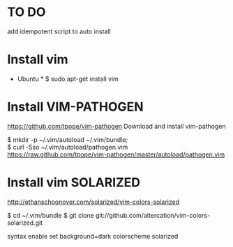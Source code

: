 # TO DO
add idempotent script to auto install

# Install vim
* Ubuntu *
$ sudo apt-get install vim

# Install VIM-PATHOGEN
https://github.com/tpope/vim-pathogen
Download and install vim-pathogen

$ mkdir -p ~/.vim/autoload ~/.vim/bundle; \
$ curl -Sso ~/.vim/autoload/pathogen.vim https://raw.github.com/tpope/vim-pathogen/master/autoload/pathogen.vim


# Install vim SOLARIZED
http://ethanschoonover.com/solarized/vim-colors-solarized

$ cd ~/.vim/bundle
$ git clone git://github.com/altercation/vim-colors-solarized.git

syntax enable
set background=dark
colorscheme solarized
